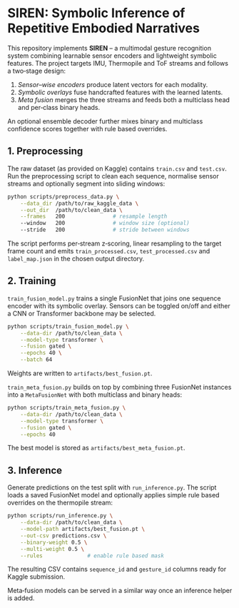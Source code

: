 # SIREN: Symbolic Inference of Repetitive Embodied Narratives

This repository implements **SIREN** – a multimodal gesture recognition system
combining learnable sensor encoders and lightweight symbolic features.  The
project targets IMU, Thermopile and ToF streams and follows a two‑stage design:

1. *Sensor–wise encoders* produce latent vectors for each modality.
2. *Symbolic overlays* fuse handcrafted features with the learned latents.
3. *Meta fusion* merges the three streams and feeds both a multiclass head and
   per‑class binary heads.

An optional ensemble decoder further mixes binary and multiclass confidence
scores together with rule based overrides.

## 1. Preprocessing

The raw dataset (as provided on Kaggle) contains `train.csv` and `test.csv`.
Run the preprocessing script to clean each sequence, normalise sensor streams
and optionally segment into sliding windows:

```bash
python scripts/preprocess_data.py \
    --data_dir /path/to/raw_kaggle_data \
    --out_dir  /path/to/clean_data \
    --frames   200               # resample length
    --window   200               # window size (optional)
    --stride   200               # stride between windows
```

The script performs per‑stream z‑scoring, linear resampling to the target frame
count and emits `train_processed.csv`, `test_processed.csv` and
`label_map.json` in the chosen output directory.

## 2. Training

`train_fusion_model.py` trains a single FusionNet that joins one sequence
encoder with its symbolic overlay.  Sensors can be toggled on/off and either a
CNN or Transformer backbone may be selected.

```bash
python scripts/train_fusion_model.py \
    --data-dir /path/to/clean_data \
    --model-type transformer \
    --fusion gated \
    --epochs 40 \
    --batch 64
```

Weights are written to `artifacts/best_fusion.pt`.

`train_meta_fusion.py` builds on top by combining three FusionNet instances
into a `MetaFusionNet` with both multiclass and binary heads:

```bash
python scripts/train_meta_fusion.py \
    --data-dir /path/to/clean_data \
    --model-type transformer \
    --fusion gated \
    --epochs 40
```

The best model is stored as `artifacts/best_meta_fusion.pt`.

## 3. Inference

Generate predictions on the test split with `run_inference.py`.
The script loads a saved FusionNet model and optionally applies simple rule
based overrides on the thermopile stream:

```bash
python scripts/run_inference.py \
    --data-dir /path/to/clean_data \
    --model-path artifacts/best_fusion.pt \
    --out-csv predictions.csv \
    --binary-weight 0.5 \
    --multi-weight 0.5 \
    --rules              # enable rule based mask
```

The resulting CSV contains `sequence_id` and `gesture_id` columns ready for
Kaggle submission.

Meta‑fusion models can be served in a similar way once an inference helper is
added.

